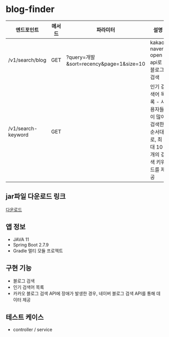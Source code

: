 # blog-finder

| 엔드포인트              | 메서드 | 파라미터                                  | 설명                                                |
|--------------------|-----|---------------------------------------|---------------------------------------------------|
| /v1/search/blog    | GET | ?query=개발&sort=recency&page=1&size=10 | kakao, naver open api로 블로그 검색                     |
| /v1/search-keyword | GET |                                       | 인기 검색어 목록 - 사용자들이 많이 검색한 순서대로, 최대 10개의 검색 키워드를 제공 |

## jar파일 다운로드 링크
[다운로드](https://drive.google.com/file/d/1-iCD4Usj3rY81swb0UOvSyYXKrjUqchC/view?usp=share_link)


## 앱 정보
- JAVA 11
- Spring Boot 2.7.9
- Gradle 멀티 모듈 프로젝트

## 구현 기능
- 블로그 검색
- 인기 검색어 목록
- 카카오 블로그 검색 API에 장애가 발생한 경우, 네이버 블로그 검색 API를 통해 데이터 제공

## 테스트 케이스
- controller / service